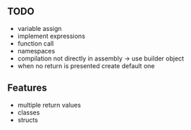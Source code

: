 ## TODO
* variable assign 
* implement expressions
* function call
* namespaces
* compilation not directly in assembly -> use builder object
* when no return is presented create default one

## Features 
* multiple return values
* classes
* structs
